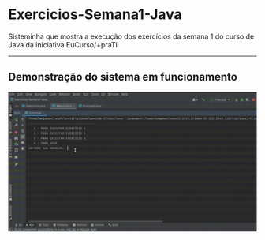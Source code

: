 # Exercicios-Semana1-Java
Sisteminha  que mostra a execução dos exercícios da semana 1 do curso de Java da iniciativa EuCurso/+praTi

---
## Demonstração do sistema em funcionamento
![](demoSemana1.gif)
